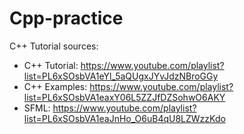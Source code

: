 # Cpp-practice
C++ Tutorial sources:
* C++ Tutorial: https://www.youtube.com/playlist?list=PL6xSOsbVA1eYl_5aQUgxJYvJdzNBroGGy
* C++ Examples: https://www.youtube.com/playlist?list=PL6xSOsbVA1eaxY06L5ZZJfDZSohwO6AKY
* SFML: https://www.youtube.com/playlist?list=PL6xSOsbVA1eaJnHo_O6uB4qU8LZWzzKdo
